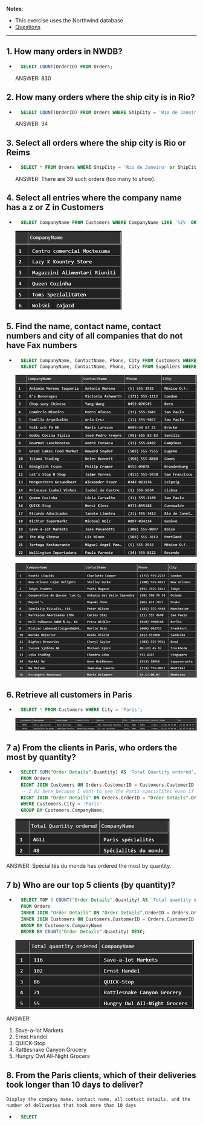 **Notes**:
- This exercise uses the Northwind database
- [Questions](https://github.com/Filipe-p/sql-queries-excercise/blob/master/sql_exercises_homework.md)


----
## 1. How many orders in NWDB?

- ```sql
    SELECT COUNT(OrderID) FROM Orders;
    ```
    ANSWER: 830

## 2. How many orders where the ship city is in Rio?

- ```sql
    SELECT COUNT(OrderID) FROM Orders WHERE ShipCity = 'Rio de Janeiro';
    ```
    ANSWER: 34

## 3. Select all orders where the ship city is Rio or Reims

- ```sql
    SELECT * FROM Orders WHERE ShipCity = 'Rio de Janeiro' or ShipCity = 'Reims';
    ```
    ANSWER: There are 39 such orders (too many to show).

## 4. Select all entries where the company name has a z or Z in Customers

- ```sql
    SELECT CompanyName FROM Customers WHERE CompanyName LIKE '%Z%' OR CompanyName LIKE '%z%';
    ```
    ![](images/a0.png)
    

## 5. Find the name, contact name, contact numbers and city of all companies that do not have Fax numbers

- ```sql
    SELECT CompanyName, ContactName, Phone, City FROM Customers WHERE FAX IS NULL;
    SELECT CompanyName, ContactName, Phone, City FROM Suppliers WHERE FAX IS NULL;
    ```

    ![](images/a1.png)

    ![](images/a3.png)

## 6. Retrieve all customers in Paris

- ```sql
    SELECT * FROM Customers WHERE City = 'Paris';
    ```

    ![](images/a2.png)

## 7 a) From the clients in Paris, who orders the most by quantity? 

- ```sql
    SELECT SUM("Order Details".Quantity) AS 'Total Quantity ordered', Customers.CompanyName
    FROM Orders
    RIGHT JOIN Customers ON Orders.CustomerID = Customers.CustomerID
    -- I RJ here because I want to see the Paris specialites even if they have no orders
    RIGHT JOIN "Order Details" ON Orders.OrderID = "Order Details".OrderID
    WHERE Customers.City = 'Paris'
    GROUP BY Customers.CompanyName;
    ```

    ![](images/q7.png)


ANSWER: Spécialités du monde has ordered the most by quantity.

## 7 b) Who are our top 5 clients (by quantity)?

- ```sql
    SELECT TOP 5 COUNT("Order Details".Quantity) AS 'Total quantity ordered', Customers.CompanyName
    FROM Orders
    INNER JOIN "Order Details" ON "Order Details".OrderID = Orders.OrderID
    INNER JOIN Customers ON Customers.CustomerID = Orders.CustomerID
    GROUP BY Customers.CompanyName
    ORDER BY COUNT("Order Details".Quantity) DESC;
    ```

    ![](images/q7_2.png)

ANSWER:
1. Save-a-lot Markets
2. Ernst Handel
3. QUICK-Stop
4. Rattlesnake Canyon Grocery
5. Hungry Owl All-Night Grocers

## 8. From the Paris clients, which of their deliveries took longer than 10 days to deliver? 
    Display the company name, contact name, all contact details, and the number of deliveries that took more than 10 days

- ```sql
    SELECT 
    ```
